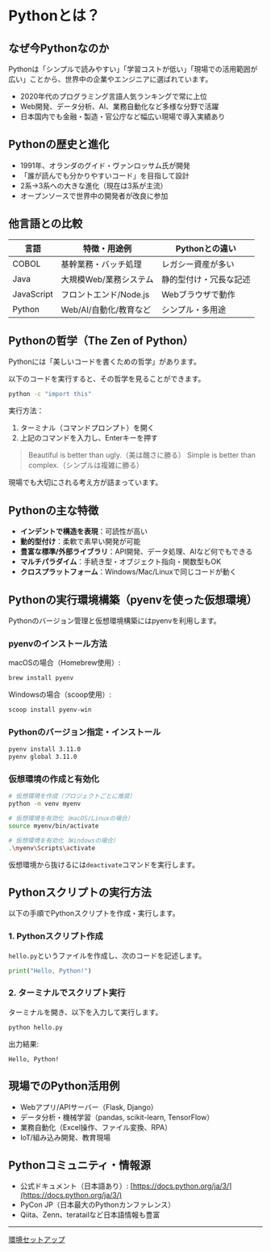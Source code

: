 # Pythonとは？

## なぜ今Pythonなのか

Pythonは「シンプルで読みやすい」「学習コストが低い」「現場での活用範囲が広い」ことから、世界中の企業やエンジニアに選ばれています。

* 2020年代のプログラミング言語人気ランキングで常に上位
* Web開発、データ分析、AI、業務自動化など多様な分野で活躍
* 日本国内でも金融・製造・官公庁など幅広い現場で導入実績あり

## Pythonの歴史と進化

* 1991年、オランダのグイド・ヴァンロッサム氏が開発
* 「誰が読んでも分かりやすいコード」を目指して設計
* 2系→3系への大きな進化（現在は3系が主流）
* オープンソースで世界中の開発者が改良に参加

## 他言語との比較

| 言語         | 特徴・用途例          | Pythonとの違い  |
| ---------- | --------------- | ----------- |
| COBOL      | 基幹業務・バッチ処理      | レガシー資産が多い   |
| Java       | 大規模Web/業務システム   | 静的型付け・冗長な記述 |
| JavaScript | フロントエンド/Node.js | Webブラウザで動作  |
| Python     | Web/AI/自動化/教育など | シンプル・多用途    |

## Pythonの哲学（The Zen of Python）

Pythonには「美しいコードを書くための哲学」があります。

以下のコードを実行すると、その哲学を見ることができます。

```bash
python -c "import this"
```

実行方法：

1. ターミナル（コマンドプロンプト）を開く
2. 上記のコマンドを入力し、Enterキーを押す

> Beautiful is better than ugly.（美は醜さに勝る）
> Simple is better than complex.（シンプルは複雑に勝る）

現場でも大切にされる考え方が詰まっています。

## Pythonの主な特徴

* **インデントで構造を表現**：可読性が高い
* **動的型付け**：柔軟で素早い開発が可能
* **豊富な標準/外部ライブラリ**：API開発、データ処理、AIなど何でもできる
* **マルチパラダイム**：手続き型・オブジェクト指向・関数型もOK
* **クロスプラットフォーム**：Windows/Mac/Linuxで同じコードが動く

## Pythonの実行環境構築（pyenvを使った仮想環境）

Pythonのバージョン管理と仮想環境構築にはpyenvを利用します。

### pyenvのインストール方法

macOSの場合（Homebrew使用）:

```bash
brew install pyenv
```

Windowsの場合（scoop使用）:

```powershell
scoop install pyenv-win
```

### Pythonのバージョン指定・インストール

```bash
pyenv install 3.11.0
pyenv global 3.11.0
```

### 仮想環境の作成と有効化

```bash
# 仮想環境を作成（プロジェクトごとに推奨）
python -m venv myenv

# 仮想環境を有効化（macOS/Linuxの場合）
source myenv/bin/activate

# 仮想環境を有効化（Windowsの場合）
.\myenv\Scripts\activate
```

仮想環境から抜けるには`deactivate`コマンドを実行します。

## Pythonスクリプトの実行方法

以下の手順でPythonスクリプトを作成・実行します。

### 1. Pythonスクリプト作成

`hello.py`というファイルを作成し、次のコードを記述します。

```python
print("Hello, Python!")
```

### 2. ターミナルでスクリプト実行

ターミナルを開き、以下を入力して実行します。

```bash
python hello.py
```

出力結果:

```
Hello, Python!
```

## 現場でのPython活用例

* Webアプリ/APIサーバー（Flask, Django）
* データ分析・機械学習（pandas, scikit-learn, TensorFlow）
* 業務自動化（Excel操作、ファイル変換、RPA）
* IoT/組み込み開発、教育現場

## Pythonコミュニティ・情報源

* 公式ドキュメント（日本語あり）: [https://docs.python.org/ja/3/](https://docs.python.org/ja/3/)
* PyCon JP（日本最大のPythonカンファレンス）
* Qiita、Zenn、teratailなど日本語情報も豊富

---
[環境セットアップ](python_env.md)